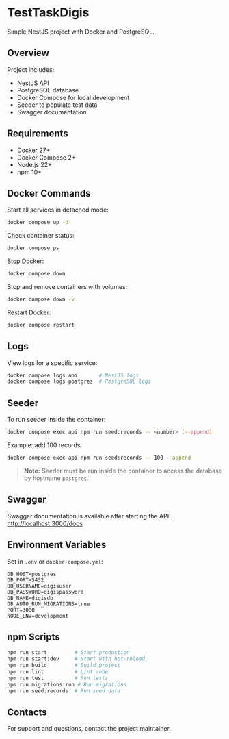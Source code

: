# TestTaskDigis

Simple NestJS project with Docker and PostgreSQL.

## Overview

Project includes:
- NestJS API
- PostgreSQL database
- Docker Compose for local development
- Seeder to populate test data
- Swagger documentation

## Requirements

- Docker 27+
- Docker Compose 2+
- Node.js 22+
- npm 10+

## Docker Commands

Start all services in detached mode:
```bash
docker compose up -d
```

Check container status:
```bash
docker compose ps
```

Stop Docker:
```bash
docker compose down
```

Stop and remove containers with volumes:
```bash
docker compose down -v
```

Restart Docker:
```bash
docker compose restart
```

## Logs

View logs for a specific service:
```bash
docker compose logs api       # NestJS logs
docker compose logs postgres  # PostgreSQL logs
```

## Seeder

To run seeder inside the container:
```bash
docker compose exec api npm run seed:records -- <number> [--append]
```

Example: add 100 records:
```bash
docker compose exec api npm run seed:records -- 100 --append
```

> **Note:** Seeder must be run inside the container to access the database by hostname `postgres`.

## Swagger

Swagger documentation is available after starting the API:
[http://localhost:3000/docs](http://localhost:3000/docs)

## Environment Variables

Set in `.env` or `docker-compose.yml`:
```env
DB_HOST=postgres
DB_PORT=5432
DB_USERNAME=digisuser
DB_PASSWORD=digispassword
DB_NAME=digisdb
DB_AUTO_RUN_MIGRATIONS=true
PORT=3000
NODE_ENV=development
```

## npm Scripts

```bash
npm run start         # Start production
npm run start:dev     # Start with hot-reload
npm run build         # Build project
npm run lint          # Lint code
npm run test          # Run tests
npm run migrations:run # Run migrations
npm run seed:records  # Run seed data
```

## Contacts

For support and questions, contact the project maintainer.
